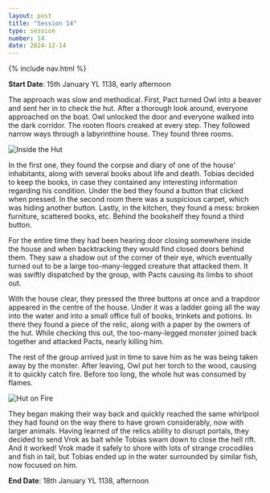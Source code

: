 ```yaml
---
layout: post
title: "Session 14"
type: session
number: 14
date: 2024-12-14
---
```


{% include nav.html %}

**Start Date**: 15th January YL 1138, early afternoon

The approach was slow and methodical. First, Pact turned Owl into a beaver and sent her in to check the hut. After a thorough look around, everyone approached on the boat. Owl unlocked the door and everyone walked into the dark corridor. The rooten floors creaked at every step. They followed narrow ways through a labyrinthine house. They found three rooms.

![Inside the Hut](/session-reports/assets/images/art/hut-inside.jpg)

In the first one, they found the corpse and diary of one of the house' inhabitants, along with several books about life and death. Tobias decided to keep the books, in case they contained any interesting information regarding his condition. Under the bed they found a button that clicked when pressed. In the second room there was a suspicious carpet, which was hiding another button. Lastly, in the kitchen, they found a mess: broken furniture, scattered books, etc. Behind the bookshelf they found a third button.

For the entire time they had been hearing door closing somewhere inside the house and when backtracking they would find closed doors behind them. They saw a shadow out of the corner of their eye, which eventually turned out to be a large too-many-legged creature that attacked them. It was swiftly dispatched by the group, with Pacts causing its limbs to shoot out.

With the house clear, they pressed the three buttons at once and a trapdoor appeared in the centre of the house. Under it was a ladder going all the way into the water and into a small office full of books, trinkets and potions. In there they found a piece of the relic, along with a paper by the owners of the hut. While checking this out, the too-many-legged monster joined back together and attacked Pacts, nearly killing him.

The rest of the group arrived just in time to save him as he was being taken away by the monster. After leaving, Owl put her torch to the wood, causing it to quickly catch fire. Before too long, the whole hut was consumed by flames.

![Hut on Fire](/session-reports/assets/images/art/hut-on-fire.jpg)

They began making their way back and quickly reached the same whirlpool they had found on the way there to have grown considerably, now with larger animals. Having learned of the relics ability to disrupt portals, they decided to send Vrok as bait while Tobias swam down to close the hell rift. And it worked! Vrok made it safely to shore with lots of strange crocodiles and fish in tail, but Tobias ended up in the water surrounded by similar fish, now focused on him.

**End Date**: 18th January YL 1138, afternoon